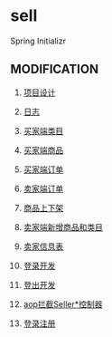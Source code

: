 # sell
Spring Initializr

MODIFICATION
------------
1. [项目设计](./PART_1.md)
2. [日志](./PART_2.md)
3. [买家端类目](./PART_3.md)
4. [买家端商品](./PART_4.md)
5. [买家端订单](./PART_5.md)

6. [卖家端订单](./PART_6.md)
7. [商品上下架](./PART_7.md)
8. [卖家端新增商品和类目](./PART_8.md)
9. [卖家信息表](./PART_9.md)

10. [登录开发](./PART_10.md)
11. [登出开发](./PART_11.md)
12. [aop拦截Seller*控制器](./PART_12.md)
13. [登录注册](./PART_13.md)